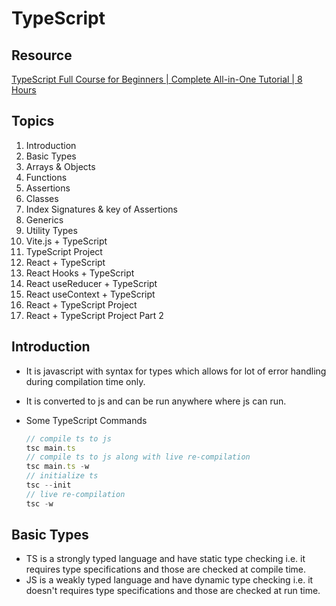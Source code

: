 # TypeScript

## Resource

[TypeScript Full Course for Beginners | Complete All-in-One Tutorial | 8 Hours](https://www.youtube.com/watch?v=gieEQFIfgYc&t=2336s)

## Topics

1. Introduction
2. Basic Types
3. Arrays & Objects
4. Functions
5. Assertions
6. Classes
7. Index Signatures & key of Assertions
8. Generics
9. Utility Types
10. Vite.js + TypeScript
11. TypeScript Project
12. React + TypeScript
13. React Hooks + TypeScript
14. React useReducer + TypeScript
15. React useContext + TypeScript
16. React + TypeScript Project
17. React + TypeScript Project Part 2

## Introduction

- It is javascript with syntax for types which allows for lot of error handling during compilation time only.
- It is converted to js and can be run anywhere where js can run.
- Some TypeScript Commands

  ```js
  // compile ts to js
  tsc main.ts
  // compile ts to js along with live re-compilation
  tsc main.ts -w
  // initialize ts
  tsc --init
  // live re-compilation
  tsc -w
  ```

## Basic Types

- TS is a strongly typed language and have static type checking i.e. it requires type specifications and those are checked at compile time.
- JS is a weakly typed language and have dynamic type checking i.e. it doesn't requires type specifications and those are checked at run time.
